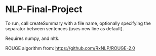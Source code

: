 # NLP-Final-Project

To run, call createSummary with a file name, optionally specifying the separator between sentences (uses new line as default).

Requires numpy, and nltk.

ROUGE algorithm from: https://github.com/RxNLP/ROUGE-2.0